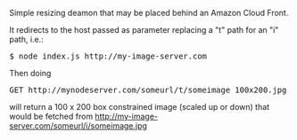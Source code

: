 Simple resizing deamon that may be placed behind an Amazon Cloud Front.

It redirects to the host passed as parameter replacing a "t" path for an "i" path, i.e.:

<pre>
$ node index.js http://my-image-server.com
</pre>

Then doing
<pre>
GET http://mynodeserver.com/someurl/t/someimage_100x200.jpg
</pre>

will return a 100 x 200 box constrained image (scaled up or down) that would be fetched from http://my-image-server.com/someurl/i/someimage.jpg
